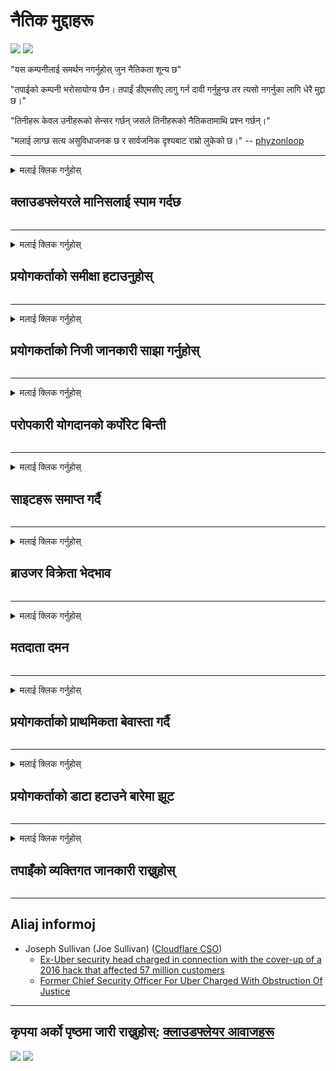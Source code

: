 # नैतिक मुद्दाहरू

![](https://codeberg.org/crimeflare/stop_cloudflare/media/branch/master/image/itsreallythatbad.jpg)
![](https://codeberg.org/crimeflare/stop_cloudflare/media/branch/master/image/telegram/c81238387627b4bfd3dcd60f56d41626.jpg)

"यस कम्पनीलाई समर्थन नगर्नुहोस् जुन नैतिकता शून्य छ"

"तपाईको कम्पनी भरोसायोग्य छैन। तपाईं डीएमसीए लागु गर्न दावी गर्नुहुन्छ तर त्यसो नगर्नुका लागि धेरै मुद्दा छ।"

"तिनीहरू केवल उनीहरूको सेन्सर गर्छन् जसले तिनीहरूको नैतिकतामाथि प्रश्न गर्छन्।"

"मलाई लाग्छ सत्य असुविधाजनक छ र सार्वजनिक दृश्यबाट राम्रो लुकेको छ।"  -- [phyzonloop](https://twitter.com/phyzonloop)


---


<details>
<summary>मलाई क्लिक गर्नुहोस्

## क्लाउडफ्लेयरले मानिसलाई स्पाम गर्दछ
</summary>


क्लाउडफ्लेयरले गैर क्लाउडफ्लेयर प्रयोगकर्ताहरूलाई स्पाम ईमेलहरू पठाउँदै छ।

- केवल चुनिएका सदस्यहरूलाई ईमेल पठाउनुहोस्
- जब प्रयोगकर्ताले "स्टप" भन्छ, तब ईमेल पठाउन रोक्नुहोस्

यो सजिलो छ। तर क्लाउडफ्लेयरले मतलब गर्दैन।
क्लाउडफ्लेयरले भने कि तिनीहरूको सेवा प्रयोगले सबै स्प्यामरहरू वा आक्रमणकर्ताहरूलाई रोक्न सक्छ।
हामी कसरी क्लाउडफ्लेयर रोक्न सक्छौं क्लाउडफ्लेयरलाई सक्रिय नगरीकन?


| 🖼 | 🖼 |
| --- | --- |
| ![](https://codeberg.org/crimeflare/stop_cloudflare/media/branch/master/image/cfspam01.jpg) | ![](https://codeberg.org/crimeflare/stop_cloudflare/media/branch/master/image/cfspam03.jpg) |
| ![](https://codeberg.org/crimeflare/stop_cloudflare/media/branch/master/image/cfspam02.jpg) | ![](https://codeberg.org/crimeflare/stop_cloudflare/media/branch/master/image/cfspambrittany.jpg)<br>![](https://codeberg.org/crimeflare/stop_cloudflare/media/branch/master/image/cfspamtwtr.jpg) |

</details>

---

<details>
<summary>मलाई क्लिक गर्नुहोस्

## प्रयोगकर्ताको समीक्षा हटाउनुहोस्
</summary>


क्लाउडफ्लेयर सेन्सर नकारात्मक समीक्षा।
यदि तपाइँ ट्विटरमा एन्टि क्लाउडफ्लेयर पाठ पोष्ट गर्नुहुन्छ भने, तपाइँसँग "होईन, यो होईन" सन्देशको साथ क्लाउडफ्लेयर कर्मचारीबाट जवाफ पाउने मौका छ।
यदि तपाईं कुनै समीक्षा साइटमा नकारात्मक समीक्षा पोस्ट गर्नुहुन्छ भने, तिनीहरू यसलाई सेन्सर गर्ने प्रयास गर्नेछन्।


| 🖼 | 🖼 |
| --- | --- |
| ![](https://codeberg.org/crimeflare/stop_cloudflare/media/branch/master/image/cfcenrev_01.jpg)<br>![](https://codeberg.org/crimeflare/stop_cloudflare/media/branch/master/image/cfcenrev_02.jpg) | ![](https://codeberg.org/crimeflare/stop_cloudflare/media/branch/master/image/cfcenrev_03.jpg) |

</details>

---

<details>
<summary>मलाई क्लिक गर्नुहोस्

## प्रयोगकर्ताको निजी जानकारी साझा गर्नुहोस्
</summary>


क्लाउडफ्लेयरमा ठूलो उत्पीडन समस्या छ।
क्लाउडफ्लेयरले होस्ट गरिएका साइटहरूको बारेमा गुनासो गर्नेहरूको व्यक्तिगत जानकारी साझा गर्दछ।
ती कहिलेकाँही तपाइँ तपाइँको सही आईडी प्रदान गर्न सोध्छन्।
यदि तपाईं सतावट, आक्रमण, स्वैट वा मारिन चाहानु हुन्न भने, तपाईं क्लाउडफ्लेर्ड वेबसाइटहरूबाट टाढा बस्नुहुनेछ।


| 🖼 | 🖼 |
| --- | --- |
| ![](https://codeberg.org/crimeflare/stop_cloudflare/media/branch/master/image/cfdox_what.jpg) | ![](https://codeberg.org/crimeflare/stop_cloudflare/media/branch/master/image/cfdox_swat.jpg) |
| ![](https://codeberg.org/crimeflare/stop_cloudflare/media/branch/master/image/cfdox_kill.jpg) | ![](https://codeberg.org/crimeflare/stop_cloudflare/media/branch/master/image/cfdox_threat.jpg) |
| ![](https://codeberg.org/crimeflare/stop_cloudflare/media/branch/master/image/cfdox_dox.jpg) | ![](https://codeberg.org/crimeflare/stop_cloudflare/media/branch/master/image/cfdox_ex1.jpg)<br>![](https://codeberg.org/crimeflare/stop_cloudflare/media/branch/master/image/cfdox_ex2.jpg) |

</details>

---

<details>
<summary>मलाई क्लिक गर्नुहोस्

## परोपकारी योगदानको कर्पोरेट बिन्ती
</summary>


क्लाउडफ्लेयर परोपकारी योगदानका लागि सोध्दैछ।
यो एकदम भयावह छ कि एक अमेरिकी निगमले नाफा नकमाउने संस्थाको साथमा राम्रो कारणहरू भएको परोपकारी संस्थाको लागि माग गर्दछ।
यदि तपाईं मानिसहरूलाई ब्लक गर्न वा अन्य व्यक्तिको समय बर्बाद गर्न मनपराउनुहुन्छ भने, तपाईं क्लाउडफ्लेयर कर्मचारीहरूका लागि केहि पिज्जा अर्डर गर्न सक्नुहुन्छ।


![](https://codeberg.org/crimeflare/stop_cloudflare/media/branch/master/image/cfdonate.jpg)

</details>

---

<details>
<summary>मलाई क्लिक गर्नुहोस्

## साइटहरू समाप्त गर्दै
</summary>


यदि तपाइँको साइट अचानक तल झर्छ भने तपाइँ के गर्नुहुन्छ?
त्यहाँ रिपोर्टहरू छन् कि क्लाउडफ्लेयरले प्रयोगकर्ताको कन्फिगरेसन मेटाइरहेको छ वा कुनै चेतावनी बिना चुपचाप सेवा बन्द गर्दैछ।
हामी सुझाव दिन्छौं कि तपाईले राम्रो प्रदायक खोज्नुहोस्।

![](https://codeberg.org/crimeflare/stop_cloudflare/media/branch/master/image/cftmnt.jpg)

</details>

---

<details>
<summary>मलाई क्लिक गर्नुहोस्

## ब्राउजर विक्रेता भेदभाव
</summary>


क्लाउडफ्लेयरले टोरमा गैर-टोर-ब्राउजरका प्रयोगकर्ताहरूलाई वैमनस्यपूर्ण उपचार दिँदा फायरफक्सको प्रयोग गर्नेहरूलाई प्राथमिकता दिन्छ।
Tor प्रयोगकर्ताहरू जसले गैरकानुनी जाभास्क्रिप्ट कार्यान्वयन गर्न इन्कार गर्दछन् शत्रुतापूर्ण उपचार पनि पाउँछन्।
यो पहुँच असमानता एक नेटवर्क तटस्थता दुरुपयोग र शक्तिको दुरुपयोग हो।

![](https://codeberg.org/crimeflare/stop_cloudflare/media/branch/master/image/browdifftbcx.gif)

- बाँया: टोर ब्राउजर, दायाँ: क्रोम। उही आईपी ठेगाना।

![](https://codeberg.org/crimeflare/stop_cloudflare/media/branch/master/image/browserdiff.jpg)

- बाँया: टोर ब्राउजर जाभास्क्रिप्ट अक्षम, कुकी सक्षम पारियो
- दाँया: क्रोम जाभास्क्रिप्ट सक्षम, कुकी अक्षम

![](https://codeberg.org/crimeflare/stop_cloudflare/media/branch/master/image/cfsiryoublocked.jpg)

- क्युटब्रोउजर (सानो ब्राउजर) टोर बिना (क्लेरनेट आईपी)

| ***ब्राउजर*** | ***पहुँच उपचार*** |
| --- | --- |
| Tor Browser (जाभास्क्रिप्ट सक्षम गरियो) | पहुँच अनुमति छ |
| Firefox (जाभास्क्रिप्ट सक्षम गरियो) | पहुँच गिराइयो |
| Chromium (जाभास्क्रिप्ट सक्षम गरियो) | पहुँच गिराइयो |
| Chromium or Firefox (जाभास्क्रिप्ट असक्षम गरियो) | प्रवेश अस्वीकृत |
| Chromium or Firefox (कुकी अक्षम भयो) | प्रवेश अस्वीकृत |
| QuteBrowser | प्रवेश अस्वीकृत |
| lynx | प्रवेश अस्वीकृत |
| w3m | प्रवेश अस्वीकृत |
| wget | प्रवेश अस्वीकृत |


सजिलो चुनौती समाधान गर्न अडियो बटन किन प्रयोग नगर्ने?

हो, त्यहाँ एक अडियो बटन छ, तर यसले सधैं टोरमा काम गर्दैन।
तपाईंले यो सन्देश प्राप्त गर्नुहुनेछ जब तपाईं यसलाई क्लिक गर्नुहुन्छ:

```
पछि फेरि प्रयास गर्नुहोस्
तपाईंको कम्प्युटर वा नेटवर्कले स्वचालित प्रश्नहरू पठाउँदै हुन सक्छ।
हाम्रो प्रयोगकर्ताहरूलाई बचाउन, हामी अहिल्यै तपाईंको अनुरोध प्रक्रिया गर्न सक्दैनौं।
थप विवरणहरूको लागि हाम्रो मद्दत पृष्ठ भ्रमण गर्नुहोस्
```

</details>

---

<details>
<summary>मलाई क्लिक गर्नुहोस्

## मतदाता दमन
</summary>


संयुक्त राज्य अमेरिकाका मतदाताहरूले आफ्नो निवास राज्यमा राज्य सचिवको वेबसाइट मार्फत मतदान गर्न दर्ता गर्दछन्।
रिपब्लिकनद्वारा नियन्त्रित राज्य सचिव कार्यालयहरूले क्लाउडफ्लेयरमार्फत राज्य सचिवको वेबसाइट प्रोक्सी गरेर मतदाता दमनमा संलग्न छन्।
क्लाउडफ्लेयरले टोर प्रयोगकर्ताहरूको प्रतिकूल व्यवहार, यसको एमआईटीएम स्थिति एक केन्द्रिय वैश्विक बिन्दु हो, र यसको हानिकारक भूमिकाले समग्रमा सम्भावित मतदाताहरू दर्ता गर्न अनिच्छुक बनाउँदछ।
लिबरलहरूले विशेष रूपमा गोपनीयतालाई अँगाल्छ।
मतदाता दर्ता फारमहरूले मतदाताको राजनीतिक झुकाव, व्यक्तिगत शारीरिक ठेगाना, सामाजिक सुरक्षा नम्बर, र जन्म मितिको बारेमा सम्वेदनशील जानकारी स collect्कलन गर्दछ।
प्रायः राज्यहरूले मात्र त्यो जानकारीको सबसेटलाई सार्वजनिक रूपमा उपलब्ध गर्दछ, तर क्लाउडफ्लेयरले ती सबै जानकारीहरू देख्दछन् जब कसैले मतदान गर्न रेजिष्टर गर्दछ।

नोट गर्नुहोस् कि कागज रेजिष्ट्रेसनले क्लाउडफ्लेयरलाई अवरूद्ध गर्दैन किनभने राज्य डाटा एन्ट्री स्टाफ कामदारहरूको सेक्रेटरीले डाटा प्रविष्ट गर्न क्लाउडफ्लेयर वेबसाइट प्रयोग गर्दछ।

| 🖼 | 🖼 |
| --- | --- |
| ![](https://codeberg.org/crimeflare/stop_cloudflare/media/branch/master/image/cfvotm_01.jpg) | ![](https://codeberg.org/crimeflare/stop_cloudflare/media/branch/master/image/cfvotm_02.jpg) |

- Change.org मतहरू जम्मा गर्न र कार्य गर्नको लागि प्रसिद्ध वेबसाइट हो।
“मानिसहरू जताततै अभियानहरू सुरू गरिरहेका छन्, समर्थकहरूलाई परिचालन गर्दैछन, र निर्णय ड्राइभरहरूसँग समाधानका लागि काम गरिरहेका छन्।”
दुर्भाग्यवश, धेरै व्यक्तिले परिवर्तन.org सबै देख्न सक्दैन क्लाउडफ्लेयरको आक्रामक फिल्टरको कारण।
तिनीहरूलाई याचिकामा हस्ताक्षर गर्न अवरुद्ध गरिएको छ, यसैले तिनीहरूलाई प्रजातान्त्रिक प्रक्रियाबाट हटाएर।
अन्य गैर-क्लाउडफ्लारेड प्लेटफर्महरू जस्तै ओपनपिट्शनले समस्या समाधान गर्न मद्दत गर्दछ।

| 🖼 | 🖼 |
| --- | --- |
| ![](https://codeberg.org/crimeflare/stop_cloudflare/media/branch/master/image/changeorgasn.jpg) | ![](https://codeberg.org/crimeflare/stop_cloudflare/media/branch/master/image/changeorgtor.jpg) |

- क्लाउडफ्लेयरको "एथेन्सियन प्रोजेक्ट" ले राज्य र स्थानीय निर्वाचन वेबसाइटहरूलाई नि: शुल्क उद्यम-स्तर सुरक्षा प्रदान गर्दछ।
उनीहरूले भने कि "उनीहरूका घटकहरूले निर्वाचन सूचना र मतदाता रेजिष्ट्रेसन पहुँच गर्न सक्दछन्" तर यो झुठो कुरा हो किनकि धेरै व्यक्तिहरूले केवल साइट ब्राउज गर्न सक्दैनन्।

</details>

---

<details>
<summary>मलाई क्लिक गर्नुहोस्

## प्रयोगकर्ताको प्राथमिकता बेवास्ता गर्दै
</summary>


यदि तपाइँ केहि अप्ट-आउट गर्नुहुन्छ, तपाइँ आशा गर्नुहुन्छ कि तपाइँ यसको बारे कुनै ईमेल प्राप्त गर्नुहुने छैन।
क्लाउडफ्लेयरले प्रयोगकर्ताको प्राथमिकतालाई बेवास्ता गर्दछ र तेस्रो-पार्टी निगमहरूको ग्राहकको स्वीकृति बिना डाटा साझेदारी गर्दछ।
यदि तपाईं तिनीहरूको नि: शुल्क योजना प्रयोग गर्दै हुनुहुन्छ भने, तिनीहरू कहिलेकाँही तपाईंलाई ईमेल पठाउँछन् मासिक सदस्यता किन्नको लागि।

![](https://codeberg.org/crimeflare/stop_cloudflare/media/branch/master/image/cfviopl_tp.jpg)

</details>

---

<details>
<summary>मलाई क्लिक गर्नुहोस्

## प्रयोगकर्ताको डाटा हटाउने बारेमा झूट
</summary>


यस पूर्व क्लाउडफ्लेयर ग्राहकको ब्लगका अनुसार, क्लाउडफ्लेयर खाताहरू मेटाउने बारेमा झूट बोल्दै छ।
आजकल धेरै कम्पनीहरूले तपाईंको डाटा बन्द गरे तपाईंको खाता बन्द गरे वा हटाए पछि।
प्राय: राम्रो कम्पनीहरूले आफ्नो गोपनीयता नीतिमा यसको बारेमा उल्लेख गर्छन्।
क्लाउडफ्लेयर? होईन

```
2019-08-05 क्लाउडफ्लेयरले मलाई पुष्टिकरण पठायो कि उनीहरू मेरो खाता हटाउनेछन्।
2019-10-02 मैले क्लाउडफ्लेयरबाट ईमेल प्राप्त गरें "किनकि म ग्राहक हुँ"
```

क्लाउडफ्लेयरलाई "हटाउनुहोस्" शब्दको बारेमा थाहा थिएन।
यदि यो वास्तवमै हटाइएको छ भने, किन यस पूर्व ग्राहकले एक ईमेल पायो?
उनले क्लाउडफ्लेयरको गोपनीयता नीतिमा यसको उल्लेख नभएको पनि उल्लेख गरे।

```
तिनीहरूको नयाँ गोपनीयता नीतिले एक बर्षको लागि डाटा कायम राख्नको बारे कुनै उल्लेख गर्दैन।
```

![](https://codeberg.org/crimeflare/stop_cloudflare/media/branch/master/image/cfviopl_notdel.jpg)

यदि तपाईं क्लाउडफ्लेयरलाई कसरी विश्वास गर्न सक्नुहुन्छ यदि तिनीहरूको गोपनीयता नीति एक LIE हो?

</details>

---

<details>
<summary>मलाई क्लिक गर्नुहोस्

## तपाइँको व्यक्तिगत जानकारी राख्नुहोस्
</summary>


क्लाउडफ्लेयर खाता मेटाउने कठिन स्तर हो।

```
"खाता" कोटि प्रयोग गरेर समर्थन टिकट सबमिट गर्नुहोस्,
र सन्देशको मुख्य भागमा खाता मेटाउने अनुरोध गर्नुहोस्।
तपाइँसँग मेटाउन अनुरोध गर्नु अघि तपाइँको खातामा कुनै डोमेन वा क्रेडिट कार्ड संलग्न गरिएको हुनुपर्दैन।
```

तपाईंले यो पुष्टिकरण ईमेल प्राप्त गर्नुहुनेछ।

![](https://codeberg.org/crimeflare/stop_cloudflare/media/branch/master/image/cf_deleteandkeep.jpg)

"हामीले तपाईंको मेटाउने अनुरोधलाई प्रक्रिया गर्न थालिसकेका छौं" तर "हामी तपाइँको व्यक्तिगत जानकारी भण्डारण गर्न जारी राख्छौं"।

के तपाई यसलाई "विश्वास" गर्न सक्नुहुन्छ?

</details>

---

## Aliaj informoj

- Joseph Sullivan (Joe Sullivan) ([Cloudflare CSO](https://twitter.com/eastdakota/status/1296522269313785862))
  - [Ex-Uber security head charged in connection with the cover-up of a 2016 hack that affected 57 million customers](https://www.businessinsider.com/uber-data-hack-security-head-joe-sullivan-charged-cover-up-2020-8)
  - [Former Chief Security Officer For Uber Charged With Obstruction Of Justice](https://www.justice.gov/usao-ndca/pr/former-chief-security-officer-uber-charged-obstruction-justice)


---

## कृपया अर्को पृष्ठमा जारी राख्नुहोस्:   [क्लाउडफ्लेयर आवाजहरू](../PEOPLE.md)

![](https://codeberg.org/crimeflare/stop_cloudflare/media/branch/master/image/freemoldybread.jpg)
![](https://codeberg.org/crimeflare/stop_cloudflare/media/branch/master/image/cfisnotanoption.jpg)
